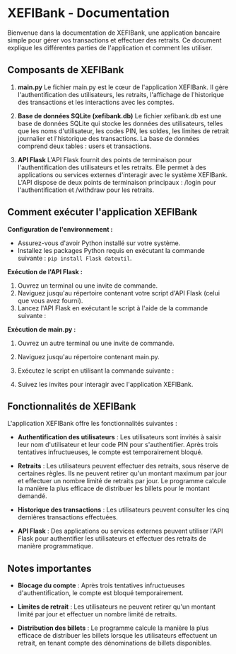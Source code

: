 # XEFIBank - Documentation

Bienvenue dans la documentation de XEFIBank, une application bancaire simple pour gérer vos transactions et effectuer des retraits. Ce document explique les différentes parties de l'application et comment les utiliser.

## Composants de XEFIBank

1. **main.py**
   Le fichier main.py est le cœur de l'application XEFIBank. Il gère l'authentification des utilisateurs, les retraits, l'affichage de l'historique des transactions et les interactions avec les comptes.

2. **Base de données SQLite (xefibank.db)**
   Le fichier xefibank.db est une base de données SQLite qui stocke les données des utilisateurs, telles que les noms d'utilisateur, les codes PIN, les soldes, les limites de retrait journalier et l'historique des transactions. La base de données comprend deux tables : users et transactions.

3. **API Flask**
   L'API Flask fournit des points de terminaison pour l'authentification des utilisateurs et les retraits. Elle permet à des applications ou services externes d'interagir avec le système XEFIBank. L'API dispose de deux points de terminaison principaux : /login pour l'authentification et /withdraw pour les retraits.

## Comment exécuter l'application XEFIBank

**Configuration de l'environnement :**

- Assurez-vous d'avoir Python installé sur votre système.
- Installez les packages Python requis en exécutant la commande suivante : `pip install Flask dateutil`.

**Exécution de l'API Flask :**

1. Ouvrez un terminal ou une invite de commande.
2. Naviguez jusqu'au répertoire contenant votre script d'API Flask (celui que vous avez fourni).
3. Lancez l'API Flask en exécutant le script à l'aide de la commande suivante :


**Exécution de main.py :**

1. Ouvrez un autre terminal ou une invite de commande.
2. Naviguez jusqu'au répertoire contenant main.py.
3. Exécutez le script en utilisant la commande suivante :

4. Suivez les invites pour interagir avec l'application XEFIBank.

## Fonctionnalités de XEFIBank

L'application XEFIBank offre les fonctionnalités suivantes :

- **Authentification des utilisateurs** : Les utilisateurs sont invités à saisir leur nom d'utilisateur et leur code PIN pour s'authentifier. Après trois tentatives infructueuses, le compte est temporairement bloqué.

- **Retraits** : Les utilisateurs peuvent effectuer des retraits, sous réserve de certaines règles. Ils ne peuvent retirer qu'un montant maximum par jour et effectuer un nombre limité de retraits par jour. Le programme calcule la manière la plus efficace de distribuer les billets pour le montant demandé.

- **Historique des transactions** : Les utilisateurs peuvent consulter les cinq dernières transactions effectuées.

- **API Flask** : Des applications ou services externes peuvent utiliser l'API Flask pour authentifier les utilisateurs et effectuer des retraits de manière programmatique.

## Notes importantes

- **Blocage du compte** : Après trois tentatives infructueuses d'authentification, le compte est bloqué temporairement.

- **Limites de retrait** : Les utilisateurs ne peuvent retirer qu'un montant limité par jour et effectuer un nombre limité de retraits.

- **Distribution des billets** : Le programme calcule la manière la plus efficace de distribuer les billets lorsque les utilisateurs effectuent un retrait, en tenant compte des dénominations de billets disponibles.
